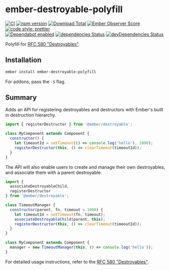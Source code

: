 # ember-destroyable-polyfill

[![CI](https://github.com/buschtoens/ember-destroyable-polyfill/workflows/CI/badge.svg)](https://github.com/buschtoens/ember-destroyable-polyfill/actions)
[![npm version](https://badge.fury.io/js/ember-destroyable-polyfill.svg)](http://badge.fury.io/js/ember-destroyable-polyfill)
[![Download Total](https://img.shields.io/npm/dt/ember-destroyable-polyfill.svg)](http://badge.fury.io/js/ember-destroyable-polyfill)
[![Ember Observer Score](https://emberobserver.com/badges/ember-destroyable-polyfill.svg)](https://emberobserver.com/addons/ember-destroyable-polyfill)
[![code style: prettier](https://img.shields.io/badge/code_style-prettier-ff69b4.svg)](https://github.com/prettier/prettier)  
[![Dependabot enabled](https://img.shields.io/badge/dependabot-enabled-blue.svg?logo=dependabot)](https://dependabot.com/)
[![dependencies Status](https://david-dm.org/buschtoens/ember-destroyable-polyfill/status.svg)](https://david-dm.org/buschtoens/ember-destroyable-polyfill)
[![devDependencies Status](https://david-dm.org/buschtoens/ember-destroyable-polyfill/dev-status.svg)](https://david-dm.org/buschtoens/ember-destroyable-polyfill?type=dev)

Polyfill for [RFC 580 "Destroyables"][rfc-580].

[rfc-580]: https://github.com/emberjs/rfcs/pull/580

## Installation

```bash
ember install ember-destroyable-polyfill
```

For addons, pass the `-S` flag.

## Summary

Adds an API for registering destroyables and destructors with Ember's built in
destruction hierarchy.

```js
import { registerDestructor } from '@ember/destroyable';

class MyComponent extends Component {
  constructor() {
    let timeoutId = setTimeout(() => console.log('hello'), 1000);
    registerDestructor(this, () => clearTimeout(timeoutId));
  }
}
```

The API will also enable users to create and manage their own destroyables, and
associate them with a parent destroyable.

```js
import {
  associateDestroyableChild,
  registerDestructor
} from '@ember/destroyable';

class TimeoutManager {
  constructor(parent, fn, timeout = 1000) {
    let timeoutId = setTimeout(fn, timeout);
    associateDestroyableChild(parent, this);
    registerDestructor(this, () => clearTimeout(timeoutId));
  }
}

class MyComponent extends Component {
  manager = new TimeoutManager(this, () => console.log('hello'));
}
```

For detailed usage instructions, refer to the
[RFC 580 "Destroyables"][rfc-580].
